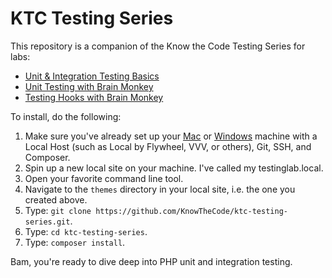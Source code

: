 # KTC Testing Series

This repository is a companion of the Know the Code Testing Series for labs:

- [Unit & Integration Testing Basics](https://knowthecode.io/labs/unit-integration-testing-basics)
- [Unit Testing with Brain Monkey](https://knowthecode.io/labs/unit-testing-brain-monkey)
- [Testing Hooks with Brain Monkey](https://knowthecode.io/labs/testing-hooks-brain-monkey)

To install, do the following:

1. Make sure you've already set up your [Mac](https://knowthecode.io/labs/local-development-environment-setup-mac) or [Windows](https://knowthecode.io/labs/local-development-environment-setup-windows) machine with a Local Host (such as Local by Flywheel, VVV, or others), Git, SSH, and Composer.
2. Spin up a new local site on your machine.  I've called my testinglab.local.
3. Open your favorite command line tool.
4. Navigate to the `themes` directory in your local site, i.e. the one you created above.
5. Type: `git clone https://github.com/KnowTheCode/ktc-testing-series.git`.
6. Type: `cd ktc-testing-series`.
7. Type: `composer install`.

Bam, you're ready to dive deep into PHP unit and integration testing.

